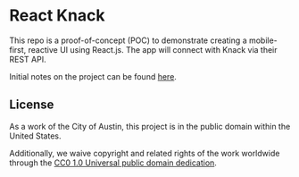 # React Knack

This repo is a proof-of-concept (POC) to demonstrate creating a mobile-first, reactive UI using React.js. The app will connect with Knack via their REST API.

Initial notes on the project can be found [here](https://gist.github.com/mateoclarke/8a16b1a212d390c00b01b7fdc33c2b94).

## License

As a work of the City of Austin, this project is in the public domain within the United States.

Additionally, we waive copyright and related rights of the work worldwide through the [CC0 1.0 Universal public domain dedication](https://creativecommons.org/publicdomain/zero/1.0/).
